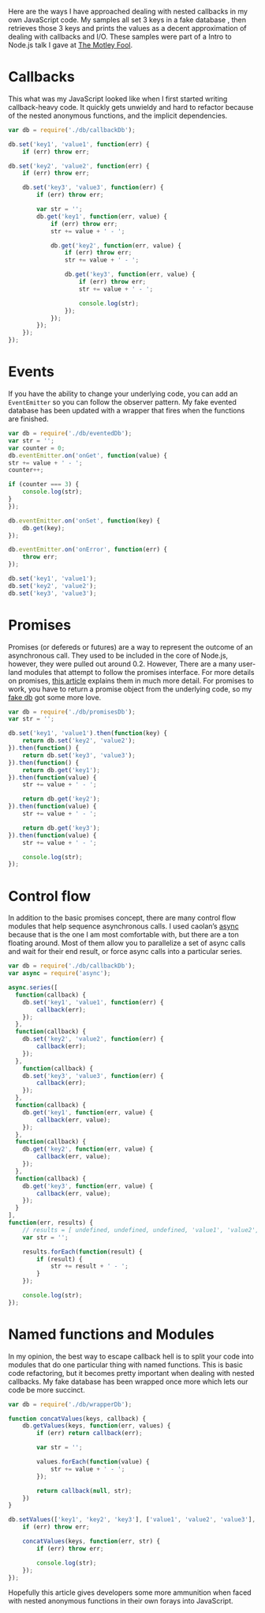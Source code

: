 

Here are the ways I have approached dealing with nested callbacks in my own JavaScript code. My samples all set 3 keys in a fake database , then retrieves those 3 keys and prints the values as a decent approximation of dealing with callbacks and I/O. These samples were part of a Intro to Node.js talk I gave at [The Motley Fool](http://culture.fool.com/).

# Callbacks

This what was my JavaScript looked like when I first started writing callback-heavy code. It quickly gets unwieldy and hard to refactor because of the nested anonymous functions, and the implicit dependencies.

```javascript
var db = require('./db/callbackDb');

db.set('key1', 'value1', function(err) {
    if (err) throw err;

db.set('key2', 'value2', function(err) {
    if (err) throw err;

    db.set('key3', 'value3', function(err) {
        if (err) throw err;

        var str = '';
        db.get('key1', function(err, value) {
            if (err) throw err;
            str += value + ' - ';

            db.get('key2', function(err, value) {
                if (err) throw err;
                str += value + ' - ';

                db.get('key3', function(err, value) {
                    if (err) throw err;
                    str += value + ' - ';

                    console.log(str);
                });
            });
        });
    });
});
```

# Events

If you have the ability to change your underlying code, you can add an `EventEmitter` so you can follow the observer pattern. My fake evented database  has been updated with a wrapper that fires when the functions are finished.

```javascript
var db = require('./db/eventedDb');
var str = '';
var counter = 0;
db.eventEmitter.on('onGet', function(value) {
str += value + ' - ';
counter++;

if (counter === 3) {
	console.log(str);
}
});

db.eventEmitter.on('onSet', function(key) {
	db.get(key);
});

db.eventEmitter.on('onError', function(err) {
	throw err;
});

db.set('key1', 'value1');
db.set('key2', 'value2');
db.set('key3', 'value3');
```

# Promises

Promises (or defereds or futures) are a way to represent the outcome of 
an asynchronous call. They used to be included in the core of Node.js, 
however, they were pulled out around 0.2. However, There are a many 
user-land modules that attempt to follow the promises interface. For 
more details on promises, [this article](http://howtonode.org/promises) explains them in much more detail. For promises to work, you have to return a promise object from the underlying code, so my [fake db](https://github.com/themotleyfool/openspace/blob/master/node.js/src/04-callbacks/db/promisesDb.js) got some more love.

```javascript
var db = require('./db/promisesDb');
var str = '';

db.set('key1', 'value1').then(function(key) {
	return db.set('key2', 'value2');
}).then(function() {
	return db.set('key3', 'value3');
}).then(function() {
	return db.get('key1');
}).then(function(value) {
	str += value + ' - ';

	return db.get('key2');
}).then(function(value) {
	str += value + ' - ';

	return db.get('key3');
}).then(function(value) {
	str += value + ' - ';

	console.log(str);
}); 
```

# Control flow

In addition to the basic promises concept, there are many control flow modules that help sequence asynchronous calls. I used caolan’s [async](https://github.com/caolan/async) because that is the one I am most comfortable with, but there are a ton floating around. Most of them allow you to parallelize a set of async calls and wait for their end result, or force async calls into a particular series.

```javascript
var db = require('./db/callbackDb');
var async = require('async');

async.series([
  function(callback) {
    db.set('key1', 'value1', function(err) {
    	callback(err);
    });
  },
  function(callback) {
    db.set('key2', 'value2', function(err) {
    	callback(err);
    });
  },
	function(callback) {
    db.set('key3', 'value3', function(err) {
    	callback(err);
    });
  },
  function(callback) {
    db.get('key1', function(err, value) {
    	callback(err, value);
    });
  },
  function(callback) {
    db.get('key2', function(err, value) {
    	callback(err, value);
    });
  },
  function(callback) {
    db.get('key3', function(err, value) {
    	callback(err, value);
    });
  }
],
function(err, results) {
	// results = [ undefined, undefined, undefined, 'value1', 'value2', 'value3' ]
	var str = '';

	results.forEach(function(result) {
		if (result) {
			str += result + ' - ';
		}
	});

	console.log(str);
});
```



# Named functions and Modules

In my opinion, the best way to escape callback hell is to split your code into modules that do one particular thing with named functions. This is basic code refactoring, but it becomes pretty important when dealing with nested callbacks. My fake database has been wrapped once more  which lets our code be more succinct.

```javascript
var db = require('./db/wrapperDb');

function concatValues(keys, callback) {
	db.getValues(keys, function(err, values) {
		if (err) return callback(err);

		var str = '';

		values.forEach(function(value) {
			str += value + ' - ';
		});

		return callback(null, str);
	})
}

db.setValues(['key1', 'key2', 'key3'], ['value1', 'value2', 'value3'], function(err, keys) {
	if (err) throw err;

	concatValues(keys, function(err, str) {
		if (err) throw err;

		console.log(str);
	});
});
```

Hopefully this article gives developers some more ammunition when faced with nested anonymous functions in their own forays into JavaScript.
